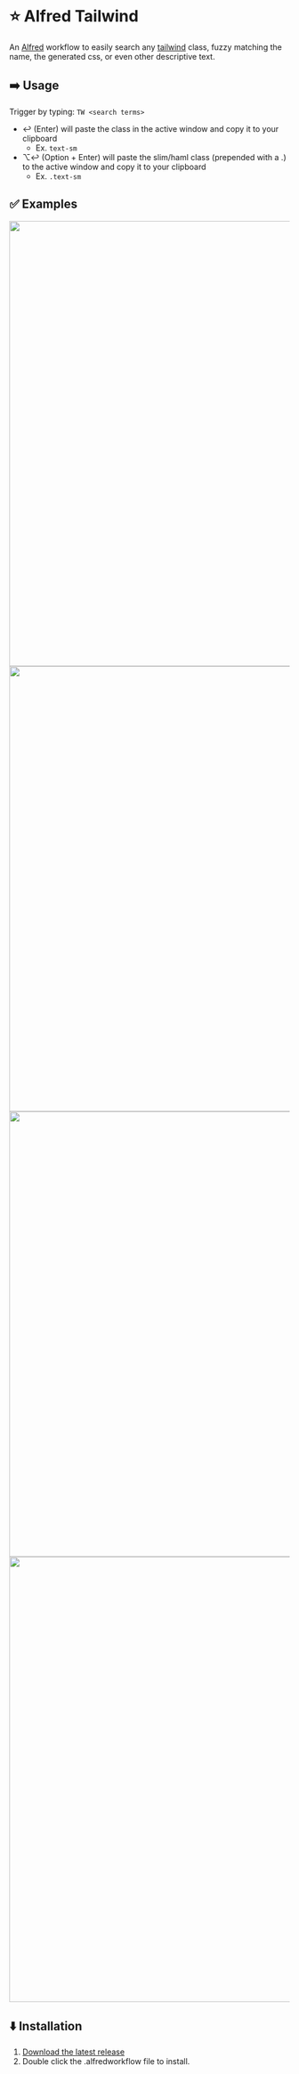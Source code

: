 # ⭐ Alfred Tailwind

An [Alfred](https://alfred.app) workflow to easily search any [tailwind](https://tailwindcss.com) class, fuzzy matching the name, the generated css, or even other descriptive text.


## ➡️ Usage

Trigger by typing: `TW <search terms>`
 * ↩ (Enter) will paste the class in the active window and copy it to your clipboard
   * Ex.  `text-sm`
 * ⌥↩ (Option + Enter) will paste the slim/haml class (prepended with a .) to the active window and copy it to your clipboard
   * Ex.  `.text-sm`

## ✅ Examples
<img src="https://github.com/phuibonhoa/alfred-tailwind/assets/14584/4646ac0f-477c-42d6-a740-e444d48c1e4a" width=800 />
<img src="https://github.com/phuibonhoa/alfred-tailwind/assets/14584/ac89f9f0-a7be-48da-ab07-d5777d282d18" width=800/>
<img src="https://github.com/phuibonhoa/alfred-tailwind/assets/14584/6de57c07-2a1d-472b-9d17-362e4fcab6fd" width=800/>
<img src="https://github.com/phuibonhoa/alfred-tailwind/assets/14584/6d368d7b-2397-4f95-b45b-eb0499c4423c" width=800/>


## ⬇️ Installation
1. [Download the latest release](https://github.com/phuibonhoa/alfred-tailwind/releases/latest)
2. Double click the .alfredworkflow file to install.
